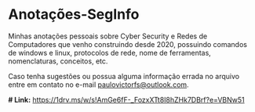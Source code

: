 # Anotações-SegInfo
Minhas anotações pessoais sobre Cyber Security e Redes de Computadores que venho construindo desde 2020, possuindo comandos de windows e linux, protocolos de rede, nome de ferramentas, nomenclaturas, conceitos, etc.

Caso tenha sugestões ou possua alguma informação errada no arquivo entre em contato no e-mail paulovictorfs@outlook.com.

**# Link:** https://1drv.ms/w/s!AmGe6fF-_FozxXTt8I8hZHk7DBrf?e=VBNw51
